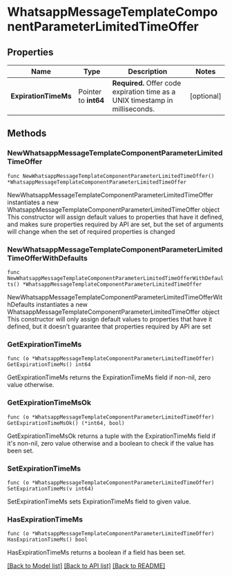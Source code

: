 # WhatsappMessageTemplateComponentParameterLimitedTimeOffer

## Properties

Name | Type | Description | Notes
------------ | ------------- | ------------- | -------------
**ExpirationTimeMs** | Pointer to **int64** | **Required.** Offer code expiration time as a UNIX timestamp in milliseconds. | [optional] 

## Methods

### NewWhatsappMessageTemplateComponentParameterLimitedTimeOffer

`func NewWhatsappMessageTemplateComponentParameterLimitedTimeOffer() *WhatsappMessageTemplateComponentParameterLimitedTimeOffer`

NewWhatsappMessageTemplateComponentParameterLimitedTimeOffer instantiates a new WhatsappMessageTemplateComponentParameterLimitedTimeOffer object
This constructor will assign default values to properties that have it defined,
and makes sure properties required by API are set, but the set of arguments
will change when the set of required properties is changed

### NewWhatsappMessageTemplateComponentParameterLimitedTimeOfferWithDefaults

`func NewWhatsappMessageTemplateComponentParameterLimitedTimeOfferWithDefaults() *WhatsappMessageTemplateComponentParameterLimitedTimeOffer`

NewWhatsappMessageTemplateComponentParameterLimitedTimeOfferWithDefaults instantiates a new WhatsappMessageTemplateComponentParameterLimitedTimeOffer object
This constructor will only assign default values to properties that have it defined,
but it doesn't guarantee that properties required by API are set

### GetExpirationTimeMs

`func (o *WhatsappMessageTemplateComponentParameterLimitedTimeOffer) GetExpirationTimeMs() int64`

GetExpirationTimeMs returns the ExpirationTimeMs field if non-nil, zero value otherwise.

### GetExpirationTimeMsOk

`func (o *WhatsappMessageTemplateComponentParameterLimitedTimeOffer) GetExpirationTimeMsOk() (*int64, bool)`

GetExpirationTimeMsOk returns a tuple with the ExpirationTimeMs field if it's non-nil, zero value otherwise
and a boolean to check if the value has been set.

### SetExpirationTimeMs

`func (o *WhatsappMessageTemplateComponentParameterLimitedTimeOffer) SetExpirationTimeMs(v int64)`

SetExpirationTimeMs sets ExpirationTimeMs field to given value.

### HasExpirationTimeMs

`func (o *WhatsappMessageTemplateComponentParameterLimitedTimeOffer) HasExpirationTimeMs() bool`

HasExpirationTimeMs returns a boolean if a field has been set.


[[Back to Model list]](../README.md#documentation-for-models) [[Back to API list]](../README.md#documentation-for-api-endpoints) [[Back to README]](../README.md)

